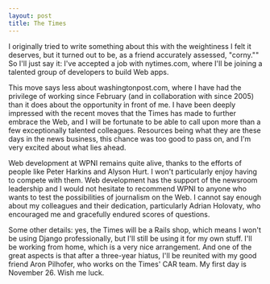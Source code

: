 ```yaml
---
layout: post
title: The Times
---
```


I originally tried to write something about this with the weightiness I felt it deserves, but it turned out to be, as a friend accurately assessed, "corny."" So I'll just say it: I've accepted a job with nytimes.com, where I'll be joining a talented group of developers to build Web apps.

This move says less about washingtonpost.com, where I have had the privilege of working since February (and in collaboration with since 2005) than it does about the opportunity in front of me. I have been deeply impressed with the recent moves that the Times has made to further embrace the Web, and I will be fortunate to be able to call upon more than a few exceptionally talented colleagues. Resources being what they are these days in the news business, this chance was too good to pass on, and I'm very excited about what lies ahead.

Web development at WPNI remains quite alive, thanks to the efforts of people like Peter Harkins and Alyson Hurt. I won't particularly enjoy having to compete with them. Web development has the support of the newsroom leadership and I would not hesitate to recommend WPNI to anyone who wants to test the possibilities of journalism on the Web. I cannot say enough about my colleagues and their dedication, particularly Adrian Holovaty, who encouraged me and gracefully endured scores of questions.

Some other details: yes, the Times will be a Rails shop, which means I won't be using Django professionally, but I'll still be using it for my own stuff. I'll be working from home, which is a very nice arrangement. And one of the great aspects is that after a three-year hiatus, I'll be reunited with my good friend Aron Pilhofer, who works on the Times' CAR team. My first day is November 26. Wish me luck.
